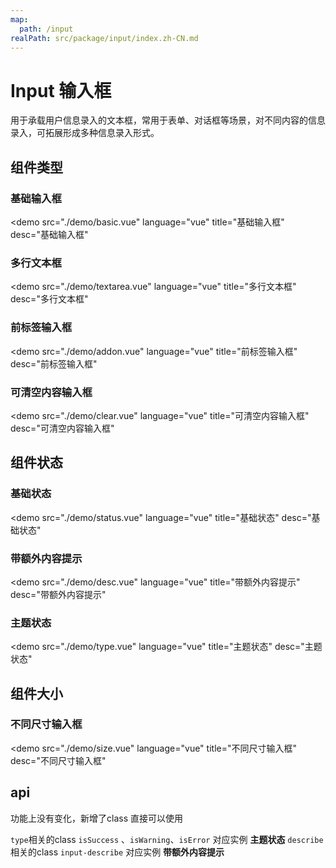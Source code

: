 ```yaml
---
map:
  path: /input
realPath: src/package/input/index.zh-CN.md
---
```


# Input 输入框

用于承载用户信息录入的文本框，常用于表单、对话框等场景，对不同内容的信息录入，可拓展形成多种信息录入形式。

## 组件类型

### 基础输入框

<demo src="./demo/basic.vue"
  language="vue"
  title="基础输入框"
  desc="基础输入框"
  >
</demo>

### 多行文本框

<demo src="./demo/textarea.vue"
  language="vue"
  title="多行文本框"
  desc="多行文本框"
  >
</demo>

### 前标签输入框

<demo src="./demo/addon.vue"
  language="vue"
  title="前标签输入框"
  desc="前标签输入框"
  >
</demo>

### 可清空内容输入框

<demo src="./demo/clear.vue"
  language="vue"
  title="可清空内容输入框"
  desc="可清空内容输入框"
  >
</demo>

## 组件状态

### 基础状态

<demo src="./demo/status.vue"
  language="vue"
  title="基础状态"
  desc="基础状态"
  >
</demo>

### 带额外内容提示

<demo src="./demo/desc.vue"
  language="vue"
  title="带额外内容提示"
  desc="带额外内容提示"
  >
</demo>

### 主题状态

<demo src="./demo/type.vue"
  language="vue"
  title="主题状态"
  desc="主题状态"
  >
</demo>

## 组件大小

### 不同尺寸输入框

<demo src="./demo/size.vue"
  language="vue"
  title="不同尺寸输入框"
  desc="不同尺寸输入框"
  >
</demo>

## api

功能上没有变化，新增了class 直接可以使用

`type`相关的class `isSuccess` 、`isWarning`、`isError` 对应实例 **主题状态**
`describe`相关的class `input-describe` 对应实例 **带额外内容提示**
